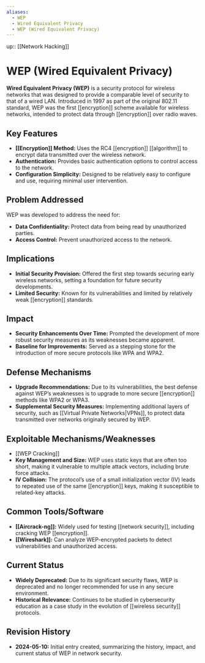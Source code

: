 ```yaml
---
aliases:
  - WEP
  - Wired Equivalent Privacy
  - WEP (Wired Equivalent Privacy)
---
```

up:: [[Network Hacking]]
# WEP (Wired Equivalent Privacy)

**Wired Equivalent Privacy (WEP)** is a security protocol for wireless networks that was designed to provide a comparable level of security to that of a wired LAN. Introduced in 1997 as part of the original 802.11 standard, WEP was the first [[encryption]] scheme available for wireless networks, intended to protect data through [[encryption]] over radio waves.

## Key Features

- **[[Encryption]] Method:** Uses the RC4 [[encryption]] [[algorithm]] to encrypt data transmitted over the wireless network.
- **Authentication:** Provides basic authentication options to control access to the network.
- **Configuration Simplicity:** Designed to be relatively easy to configure and use, requiring minimal user intervention.

## Problem Addressed

WEP was developed to address the need for:

- **Data Confidentiality:** Protect data from being read by unauthorized parties.
- **Access Control:** Prevent unauthorized access to the network.

## Implications

- **Initial Security Provision:** Offered the first step towards securing early wireless networks, setting a foundation for future security developments.
- **Limited Security:** Known for its vulnerabilities and limited by relatively weak [[encryption]] standards.

## Impact

- **Security Enhancements Over Time:** Prompted the development of more robust security measures as its weaknesses became apparent.
- **Baseline for Improvements:** Served as a stepping stone for the introduction of more secure protocols like WPA and WPA2.

## Defense Mechanisms

- **Upgrade Recommendations:** Due to its vulnerabilities, the best defense against WEP’s weaknesses is to upgrade to more secure [[encryption]] methods like WPA2 or WPA3.
- **Supplemental Security Measures:** Implementing additional layers of security, such as [[Virtual Private Networks|VPNs]], to protect data transmitted over networks originally secured by WEP.

## Exploitable Mechanisms/Weaknesses

- [[WEP Cracking]]
- **Key Management and Size:** WEP uses static keys that are often too short, making it vulnerable to multiple attack vectors, including brute force attacks.
- **IV Collision:** The protocol’s use of a small initialization vector (IV) leads to repeated use of the same [[encryption]] keys, making it susceptible to related-key attacks.

## Common Tools/Software

- **[[Aircrack-ng]]:** Widely used for testing [[network security]], including cracking WEP [[encryption]].
- **[[Wireshark]]:** Can analyze WEP-encrypted packets to detect vulnerabilities and unauthorized access.

## Current Status

- **Widely Deprecated:** Due to its significant security flaws, WEP is deprecated and no longer recommended for use in any secure environment.
- **Historical Relevance:** Continues to be studied in cybersecurity education as a case study in the evolution of [[wireless security]] protocols.

## Revision History

- **2024-05-10:** Initial entry created, summarizing the history, impact, and current status of WEP in network security.